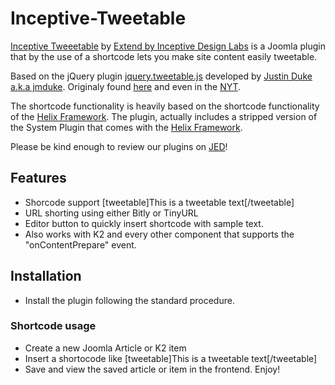 Inceptive-Tweetable
===================

<p>
	<a href="http://extend.inceptive.gr/shop/joomla-extensions/inceptive-tweetable/" title="Inceptive Tweetable" target="_blank">Inceptive Tweeetable</a> by <a href="http://extend.inceptive.gr" title="Extend by Inceptive Design Labs" target="_blank">Extend by Inceptive Design Labs</a> is a Joomla plugin that by the use of a shortcode lets you make site content easily tweetable.
</p>
<p>
	Based on the jQuery plugin <a href="" title="jquery.tweetable.js" target="_blank">jquery.tweetable.js</a> developed by <a href="http://jmduke.com" title="Justin Duke a.k.a jmduke" target="_blank">Justin Duke a.k.a jmduke</a>. Originaly found <a href="https://github.com/jmduke/jquery.tweetable.js" title="plugin page on github" target="_blank">here</a> and even in the <a href="http://www.nytimes.com/2013/08/25/arts/television/the-god-of-snl-will-see-you-now.html?partner=rss&emc=rss&_r=1&" title="NYT" target="_blank">NYT</a>.
</p>
<p>
	The shortcode functionality is heavily based on the shortcode functionality of the <a href="http://www.joomshaper.com/helix" title="Helix Framework" target="_blank">Helix Framework</a>. The plugin, actually includes a stripped version of the System Plugin that comes with the <a href="http://www.joomshaper.com/helix" title="Helix Framework" target="_blank">Helix Framework</a>.
</p>
<p>
	Please be kind enough to review our plugins on <a href="https://extensions.joomla.org/extensions/owner/Inceptive-Design-Labs" title="">JED</a>!
</p>

<h2>Features</h2>
<ul>
	<li>Shorcode support [tweetable]This is a tweetable text[/tweetable]</li>
	<li>URL shorting using either Bitly or TinyURL</li>
	<li>Editor button to quickly insert shortcode with sample text.</li>
	<li>Also works with K2 and every other component that supports the "onContentPrepare" event.</li>
</ul>

<h2>Installation</h2>
<ul>
	<li>Install the plugin following the standard procedure.</li>
</ul>

<h3>Shortcode usage</h3>
<ul>
	<li>Create a new Joomla Article or K2 item</li>
	<li>Insert a shortocode like [tweetable]This is a tweetable text[/tweetable]</li>
	<li>Save and view the saved article or item in the frontend. Enjoy!</li>
</ul>
